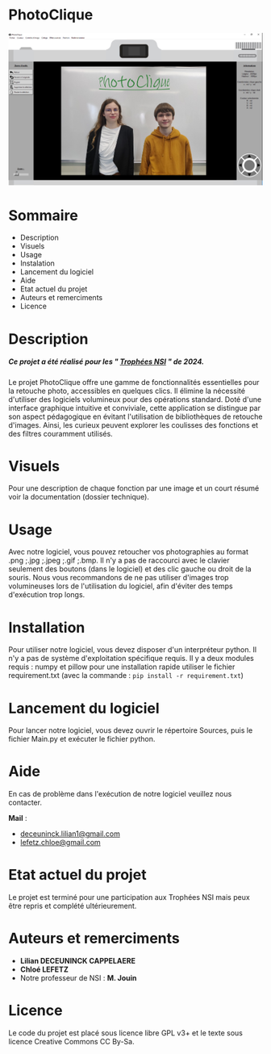 # PhotoClique
![Image présentation](Photo_Readme.png "Photo_Readme")

# Sommaire
- Description
- Visuels
- Usage
- Instalation
- Lancement du logiciel
- Aide
- Etat actuel du projet
- Auteurs et remerciments
- Licence

# Description
##### **Ce projet a été réalisé pour les " [Trophées NSI](https://trophees-nsi.fr/) " de 2024.**

Le projet PhotoClique offre une gamme de fonctionnalités essentielles pour la retouche photo, accessibles en quelques clics. Il élimine la nécessité d'utiliser des logiciels volumineux pour des opérations standard. Doté d'une interface graphique intuitive et conviviale, cette application se distingue par son aspect pédagogique en évitant l'utilisation de bibliothèques de retouche d'images. Ainsi, les curieux peuvent explorer les coulisses des fonctions et des filtres couramment utilisés. 

# Visuels
Pour une description de chaque fonction par une image et un court résumé voir la documentation (dossier technique). 

# Usage
Avec notre logiciel, vous pouvez retoucher vos photographies au format .png ;.jpg ;.jpeg ;.gif ;.bmp. Il n'y a pas de raccourci avec le clavier seulement des boutons (dans le logiciel) et des clic gauche ou droit de la souris.
Nous vous recommandons de ne pas utiliser d'images trop volumineuses lors de l'utilisation du logiciel, afin d'éviter des temps d'exécution trop longs.

# Installation
Pour utiliser notre logiciel, vous devez disposer d'un interpréteur python. Il n'y a pas de système d'exploitation spécifique requis. Il y a deux modules requis : numpy et pillow pour une installation rapide utiliser le fichier requirement.txt (avec la commande : `pip install -r requirement.txt`)

# Lancement du logiciel
Pour lancer notre logiciel, vous devez ouvrir le répertoire Sources, puis le fichier Main.py et exécuter le fichier python.

# Aide
En cas de problème dans l'exécution de notre logiciel veuillez nous contacter. 

**Mail** : 
- deceuninck.lilian1@gmail.com
- lefetz.chloe@gmail.com

# Etat actuel du projet
Le projet est terminé pour une participation aux Trophées NSI mais peux être repris et complété ultérieurement. 

# Auteurs et remerciments
- **Lilian DECEUNINCK CAPPELAERE**
- **Chloé LEFETZ**
- Notre professeur de NSI : **M. Jouin**

# Licence
Le code du projet est placé sous licence libre GPL v3+ et le texte sous licence
Creative Commons CC By-Sa.